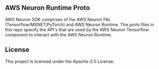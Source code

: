 ## AWS Neuron Runtime Proto

AWS Neuron SDK comprises of the AWS Neuron FAL (Tensorflow/MXNET/PyTorch) and AWS Neuron Runtime. The proto files in this repo specify the API's that are used by the AWS Neuron Tensorflow component to interact with the AWS Neuron Runtime.

## License

This project is licensed under the Apache-2.0 License.

